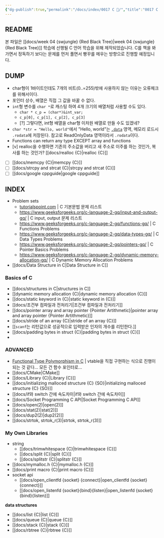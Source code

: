 ```yaml
---
{"dg-publish":true,"permalink":"/docs/index/0017 C 🍎/","title":"0017 C 🍎"}
---
```



## README

본 파일은 [[docs/week 04 {swjungle} {Red Black Tree}\|week 04 {swjungle} {Red Black Tree}]] 학습에 선행될 C 언어 학습을 위해 제작되었습니다. C를 책을 봐가면서 정독하기 보다는 문제를 먼저 풀면서 빵꾸를 메우는 방향으로 진행할 예정입니다.

## DUMP

- char형이 1바이트인데도 7개의 비트(0..=255)밖에 사용하지 않는 이유는 오류체크를 위해서이다.
- 포인터 상수, 배열은 직접 그 값을 바꿀 수 없다.
- `int`형 변수를 `char *`로 캐스팅 하여 4개 크기의 배열처럼 사용할 수도 있다. 
	- `char * c_p = (char*)&int_var;`
	- `c_p[0], c_p[1], c_p[2], c_p[3]`
	- [?] 그렇다면, int형 배열을 char형 이차원 배열로 만들 수도 있겠네?
- `char *str = "Hello, world"`에서 "Hello, world"는 [`.data`](https://en.wikipedia.org/wiki/Data_segment) 영역, 메모리 로드시 `.rodata`에 저장된다. 참고로 ReadOnlyData 영역이라서 `.rodata`이다.
- Functions can return any type EXCEPT array and functions
- [v] realloc을 수행하면 기존의 주소값을 버리고 새 주소로 이주를 하는 것인가, 복사를 하는 것인가? [[docs/realloc {C}\|realloc {C}]] 
- [ ] [[docs/memcpy {C}\|memcpy {C}]]
- [ ] [[docs/strcpy and strcat {C}\|strcpy and strcat {C}]]
- [ ] [[docs/google cppguide\|google cppguide]]

## INDEX

- Problem sets
	- [tutorialspoint.com](https://www.tutorialspoint.com/cprogramming/cprogramming_online_quiz.htm) | C 기본문법 문제 리스트
	- <https://www.geeksforgeeks.org/c-language-2-gq/input-and-output-gq/> | C input, output 문제 리스트
	- <https://www.geeksforgeeks.org/c-language-2-gq/functions-gq/> | C Functions Problems
	- <https://www.geeksforgeeks.org/c-language-2-gq/data-types-gq/> | C Data Types Problems
	- <https://www.geeksforgeeks.org/c-language-2-gq/pointers-gq/> | C Pointer Basics Problems
	- <https://www.geeksforgeeks.org/c-language-2-gq/dynamic-memory-allocation-gq/> | C Dynamic Memory Allocation Problems
- [[docs/Data Structure in C\|Data Structure in C]]

### Basics of C

- [[docs/structures in C\|structures in C]]
- [[dynamic memory allocation {C}\|dynamic memory allocation {C}]]
- [[docs/static keyword in {C}\|static keyword in {C}]]
- [[docs/조건부 컴파일과 전처리기\|조건부 컴파일과 전처리기]]
- [[docs/pointer array and array pointer {Pointer Artithmetic}\|pointer array and array pointer {Pointer Artithmetic}]]
- [[docs/stride of an array {C}\|stride of an array {C}]]
- [[`scanf`는 리턴값으로 성공적으로 입력받은 인자의 개수를 리턴한다.]]
- [[docs/padding bytes in struct {C}\|padding bytes in struct {C}]]
- 

### ADVANCED

- [Functional Type Polymorphism in C](https://dev.to/totally_chase/implementing-functional-type-safe-polymorphism-in-c-10b9) | vtable을 직접 구현하는 식으로 진행이 되는 것 같다... 모든 건 함수 포인터로...
- [[docs/CMake\|CMake]]
- [[docs/Library {C}\|Library {C}]]
- [[docs/initializing malloced structure {C} {SO}\|initializing malloced structure {C} {SO}]]
- [[docs/if와 switch 간에 속도차이\|if와 switch 간에 속도차이]]
- [[docs/Socket Programming C API\|Socket Programming C API]]
- [[docs/open(2)\|open(2)]]
- [[docs/stat(2)\|stat(2)]]
- [[docs/dup2(2)\|dup2(2)]]
- [[docs/strtok, strtok_r(3)\|strtok, strtok_r(3)]]

### My Own Libraries

- string
	- [[docs/trimwhitespace {C}\|trimwhitespace {C}]]
	- [[docs/split {C}\|split {C}]]
	- [[docs/splitstr {C}\|splitstr {C}]]
- [[docs/mymalloc.h {C}\|mymalloc.h {C}]]
- [[docs/print macro {C}\|print macro {C}]]
- socket api
	- [[docs/open_clientfd {socket} {connect}\|open_clientfd {socket} {connect}]]
	- [[docs/open_listenfd {socket}{bind}{listen}\|open_listenfd {socket}{bind}{listen}]]

**data structures**

- [[docs/list {C}\|list {C}]]
- [[docs/queue {C}\|queue {C}]]
- [[docs/stack {C}\|stack {C}]]
- [[docs/rbtree {C}\|rbtree {C}]]
